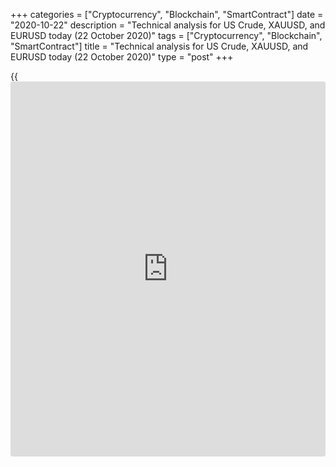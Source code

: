 +++
categories = ["Cryptocurrency", "Blockchain", "SmartContract"]
date = "2020-10-22"
description = "Technical analysis for US Crude, XAUUSD, and EURUSD today (22 October 2020)"
tags = ["Cryptocurrency", "Blockchain", "SmartContract"]
title = "Technical analysis for US Crude, XAUUSD, and EURUSD today (22 October 2020)"
type = "post"
+++

{{<iframe id="large-banner" src="https://www.bounty.group/#slide=25.0" width="100%" height="600" scrolling="no" style="border: 0px solid rgb(216, 221, 230); border-radius: 3px;">}}

2020-10-22

2020-10-22

Short-term forecast for oil, gold, and EURUSD for 22.10.2020Alex
Rodionov

I welcome my fellow traders! I have made a price forecast for US Crude,
XAUUSD, and EURUSD using a combination of margin zones methodology and
technical analysis. Based on the market analysis, I suggest entry
signals for day traders.

Oil is trying to break through the resistance - Target Zone 5 [41.67 -
40.92].

The article covers the following subjects:

## Oil price forecast for today: USCrude analysis

Oil is trying to break through the resistance - Target Zone 5 [41.67 -
40.92]. If it consolidates above the level, consider new longs with the
target in Target Zone 6 [49.17 - 48.42]. If a sell pattern is formed,
there will be another test of the key support of the trend [37.34 -
36.72].

The short-term trend is upward. Yesterday traders made a correction to
the area of favourable prices for longs [40.36 - 38.83]. Today bears
tested the support trend line.

I recommend buying oil from the trend line. To confirm this idea, one
may wait for a signal - a pattern. The target for longs will be the
upper Target Zone [42.56 - 42.01].

As for the shorts on oil, the price has to break through the key support
level and consolidate below during the American trading session. If this
is the case, look for short positions with a target in the lower Target
Zone.

### [USCrude ][1]trading ideas for today:

Buy from the trend line. TakeProfit: Target Zone [42.56 - 42.01].
StopLoss: 39.17.

* * *

## Gold price forecast for today: XAUUSD analysis

Gold is correcting to the mid-term downtrend and approaching the key
resistance [1951.0 - 1941.7]. Wait for a test of the zone and look for a
sell pattern. The lower Target Zone 2 [1829.4 - 1820.1] is the target.

Short-term trend for gold is upward. Buyers broke through the local
resistance, Additional Zone [1911.3 - 1908.7], yesterday. Yesterday I
recommended buying gold at a retest of this zone.

Today the market gave an entry point for longs. Keep them up to the
upper Target Zone [1951.0 - 1941.7]. Stop-loss is at 1903.0, according
to my recommendations.

Don't forget to rebuild the strong support zones on the chart after the
high is updated on October 12.

### [XAUUSD][2] trading ideas for today:

Keep the longs from Additional Zone [1911.3 - 1908.7]. TakeProfit:
Target Zone [1951.0 - 1941.7]. StopLoss: 1903.0.

* * *

## Euro/Dollar forecast for today: EURUSD analysis

Yesterday there took place the first close of the American trading
session above Target Zone [1.1832 - 1.1812]. One more is needed to
change the medium-term trend to an upward one.

The chart of a smaller timeframe indicates that the EURUSD pair is
traded in a short-term uptrend with the target in the upper Target Zone
[1.1943 - 1.1920].

Today consider buying from strong supports:

  1. Additional Zone [1.1822 - 1.1817].
  2. Intermediary Zone [1.1764 - 1.1753].

Wait for a test of the levels and look for a pattern. Don't open trades
without a pattern.

Sell the euro if there is a second trend reversal by breaking through
the IZ and consolidating below during the American trading session.

### [EURUSD][3] trading ideas for today:

  1. Buy according to the pattern from Additional Zone [1.1822 - 1.1817]. TakeProfit: Target Zone [1.1943 - 1.1920]. StopLoss: according to the pattern rules.

  2. Buy according to the pattern from Intermediary Zone [1.1764 - 1.1753]. TakeProfit: Target Zone [1.1943 - 1.1920]. StopLoss: according to the pattern rules.

* * *

P.S. Did you like my article? Share it in social networks: it will be
the best “thank you" :)

Ask me questions and comment below. I’ll be glad to answer your
questions and give necessary explanations.

 **Useful links:**

  * I recommend trying to trade with a reliable broker [here][4]. The system allows you to trade by yourself or copy successful traders from all across the globe.
  * Use my promo-code BLOG for getting deposit bonus 50% on LiteForex platform. Just enter this code in the appropriate field while [depositing][5] your trading account.
  * Telegram chat for traders: <t.me/liteforexengchat>. We are sharing the signals and trading experience
  * Telegram channel with high-quality analytics, Forex reviews, training articles, and other useful things for traders <t.me/liteforex>

## Price chart of USCrude in real time mode

The content of this article reflects the author’s opinion and does not
necessarily reflect the official position of LiteForex. The material
published on this page is provided for informational purposes only and
should not be considered as the provision of investment advice for the
purposes of Directive 2004/39/EC.

Rate this article:

{{value}}

( {{count}} {{title}} )

   1. my.liteforex.com/trading?type=oil
   2. my.liteforex.com/trading/chart?symbol=XAUUSD
   3. my.liteforex.com/trading/chart?symbol=EURUSD
   4. my.liteforex.com/?category=analysts-opinions&slug=short-term-forecast-for-oil-gold-and-eurusd-for-22102020&openPopup=%2Fregistration%2Fpopup&utm_source=blog&utm_medium=article&utm_campaign=bonus
   5. my.liteforex.com/deposit/?category=analysts-opinions&slug=short-term-forecast-for-oil-gold-and-eurusd-for-22102020&promo_code=BLOG&utm_source=blog&utm_medium=article&utm_campaign=bonus